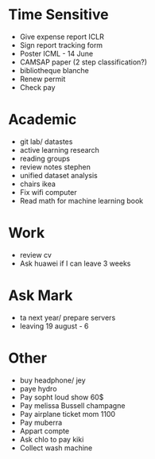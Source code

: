 # Time Sensitive
- Give expense report ICLR
- Sign report tracking form
- Poster ICML - 14 June
- CAMSAP paper (2 step classification?)
- bibliotheque blanche
- Renew permit
- Check pay

# Academic
- git lab/ datastes
- active learning research
- reading groups
- review notes stephen
- unified dataset analysis
- chairs ikea 
- Fix wifi computer
- Read math for machine learning book

# Work
- review cv
- Ask huawei if I can leave 3 weeks

# Ask Mark
- ta next year/ prepare servers 
- leaving 19 august - 6

# Other
- buy headphone/ jey
- paye hydro
- Pay sopht loud show 60$
- Pay melissa Bussell champagne
- Pay airplane ticket mom 1100
- Pay muberra 
- Appart compte
- Ask chlo to pay kiki
- Collect wash machine


